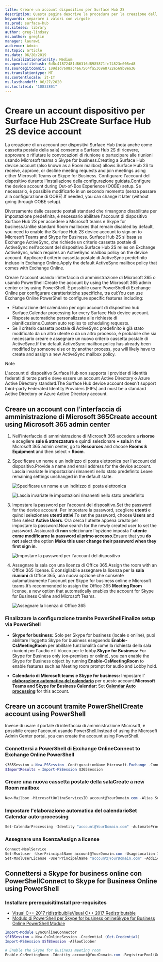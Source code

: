 ```yaml
---
title: Creare un account dispositivo per Surface Hub 2S
description: Questa pagina descrive la procedura per la creazione dell'account di dispositivo Surface Hub 2S.
keywords: separare i valori con virgole
ms.prod: surface-hub
ms.sitesec: library
author: greg-lindsay
ms.author: greglin
manager: laurawi
audience: Admin
ms.topic: article
ms.date: 06/20/2019
ms.localizationpriority: Medium
ms.openlocfilehash: 6d8c41872481d86316d8985871fe74823e005ed8
ms.sourcegitcommit: 109d1d7608ac4667564fa5369e8722e569b8ea36
ms.translationtype: MT
ms.contentlocale: it-IT
ms.lasthandoff: 06/27/2020
ms.locfileid: "10833801"
---
```

# <span data-ttu-id="97f2c-104">Creare un account dispositivo per Surface Hub 2S</span><span class="sxs-lookup"><span data-stu-id="97f2c-104">Create Surface Hub 2S device account</span></span>

<span data-ttu-id="97f2c-105">La creazione di un account per dispositivi Surface Hub (nota anche come cassetta postale della sala) consente a Surface Hub 2S di ricevere, approvare o rifiutare le convocazioni di riunione e partecipare alle riunioni usando Microsoft teams o Skype for business.</span><span class="sxs-lookup"><span data-stu-id="97f2c-105">Creating a Surface Hub device account (also known as a Room mailbox) allows Surface Hub 2S to receive, approve, or decline meeting requests and join meetings using either Microsoft Teams or Skype for Business.</span></span> <span data-ttu-id="97f2c-106">Configurare l'account del dispositivo durante l'installazione della configurazione guidata.</span><span class="sxs-lookup"><span data-stu-id="97f2c-106">Configure the device account during Out-of-Box Experience (OOBE) setup.</span></span> <span data-ttu-id="97f2c-107">Se necessario, è possibile modificarlo in un secondo momento (senza passare alla configurazione di OOBE).</span><span class="sxs-lookup"><span data-stu-id="97f2c-107">If needed, you can change it later (without going through OOBE setup).</span></span>

<span data-ttu-id="97f2c-108">Diversamente dalle cassette postali standard che rimangono disabilitate per impostazione predefinita, è necessario abilitare l'account di dispositivo Surface Hub 2S per accedere a Microsoft teams e Skype for business.</span><span class="sxs-lookup"><span data-stu-id="97f2c-108">Unlike standard Room mailboxes that remain disabled by default, you need to enable the Surface Hub 2S device account to sign on to Microsoft Teams and Skype for Business.</span></span> <span data-ttu-id="97f2c-109">Surface Hub 2S si basa su Exchange ActiveSync, che richiede un criterio cassetta postale di ActiveSync nell'account del dispositivo.</span><span class="sxs-lookup"><span data-stu-id="97f2c-109">Surface Hub 2S relies on Exchange ActiveSync, which requires an ActiveSync mailbox policy on the device account.</span></span> <span data-ttu-id="97f2c-110">Applicare il criterio cassetta postale di ActiveSync predefinito incluso in Exchange Online.</span><span class="sxs-lookup"><span data-stu-id="97f2c-110">Apply the default ActiveSync mailbox policy that comes with Exchange Online.</span></span>

<span data-ttu-id="97f2c-111">Creare l'account usando l'interfaccia di amministrazione di Microsoft 365 o usando PowerShell.</span><span class="sxs-lookup"><span data-stu-id="97f2c-111">Create the account by using the Microsoft 365 admin center or by using PowerShell.</span></span> <span data-ttu-id="97f2c-112">È possibile usare PowerShell di Exchange Online per configurare caratteristiche specifiche, tra cui:</span><span class="sxs-lookup"><span data-stu-id="97f2c-112">You can use Exchange Online PowerShell to configure specific features including:</span></span>

- <span data-ttu-id="97f2c-113">Elaborazione del calendario per ogni account di dispositivo hub Surface.</span><span class="sxs-lookup"><span data-stu-id="97f2c-113">Calendar processing for every Surface Hub device account.</span></span>
- <span data-ttu-id="97f2c-114">Risposte automatiche personalizzate alle richieste di pianificazione.</span><span class="sxs-lookup"><span data-stu-id="97f2c-114">Custom auto replies to scheduling requests.</span></span>
- <span data-ttu-id="97f2c-115">Se il criterio cassetta postale di ActiveSync predefinito è già stato modificato da un altro utente o da un altro processo, è probabile che sia necessario creare e assegnare un nuovo criterio cassetta postale di ActiveSync.</span><span class="sxs-lookup"><span data-stu-id="97f2c-115">If the default ActiveSync mailbox policy has already been modified by someone else or by another process, you will likely have to create and assign a new ActiveSync mailbox policy.</span></span>

> [!NOTE]  
> <span data-ttu-id="97f2c-116">L'account di dispositivo Surface Hub non supporta i provider di identità federati di terze parti e deve essere un account Active Directory o Azure Active Directory standard.</span><span class="sxs-lookup"><span data-stu-id="97f2c-116">The Surface Hub device account doesn’t support third-party Federated Identity Providers (FIPs) and must be a standard Active Directory or Azure Active Directory account.</span></span>

## <span data-ttu-id="97f2c-117">Creare un account con l'interfaccia di amministrazione di Microsoft 365</span><span class="sxs-lookup"><span data-stu-id="97f2c-117">Create account using Microsoft 365 admin center</span></span>

1. <span data-ttu-id="97f2c-118">Nell'interfaccia di amministrazione di Microsoft 365 accedere a **risorse** e scegliere **sale & attrezzature** e quindi selezionare **+ sala**.</span><span class="sxs-lookup"><span data-stu-id="97f2c-118">In the Microsoft 365 admin center, go to **Resources** and choose **Rooms & Equipment** and then select **+ Room**.</span></span>

2. <span data-ttu-id="97f2c-119">Specificare un nome e un indirizzo di posta elettronica per l'account del dispositivo.</span><span class="sxs-lookup"><span data-stu-id="97f2c-119">Provide a name and email address for the device account.</span></span> <span data-ttu-id="97f2c-120">Lascia invariate le impostazioni rimanenti nello stato predefinito.</span><span class="sxs-lookup"><span data-stu-id="97f2c-120">Leave remaining settings unchanged in the default state.</span></span>

   ![Specificare un nome e un indirizzo di posta elettronica](images/sh2-account2.png)

   ![Lascia invariate le impostazioni rimanenti nello stato predefinito](images/sh2-account3.png)

3. <span data-ttu-id="97f2c-123">Impostare la password per l'account del dispositivo.</span><span class="sxs-lookup"><span data-stu-id="97f2c-123">Set the password for the device account.</span></span> <span data-ttu-id="97f2c-124">Per impostare la password, scegliere **utenti** e quindi selezionare **utenti attivi**.</span><span class="sxs-lookup"><span data-stu-id="97f2c-124">To set the password, choose **Users** and then select **Active Users**.</span></span> <span data-ttu-id="97f2c-125">Ora cerca l'utente appena creato per impostare la password.</span><span class="sxs-lookup"><span data-stu-id="97f2c-125">Now search for the newly created user to set the password.</span></span> <span data-ttu-id="97f2c-126">Assicurati di **non** selezionare l'opzione imposta l' **utente come modificarne la password al primo accesso.**</span><span class="sxs-lookup"><span data-stu-id="97f2c-126">Ensure that you **do not** select the option **Make this user change their password when they first sign in.**</span></span>

   ![Impostare la password per l'account del dispositivo](images/sh2-account4.png)

4. <span data-ttu-id="97f2c-128">Assegnare la sala con una licenza di Office 365.</span><span class="sxs-lookup"><span data-stu-id="97f2c-128">Assign the room with an Office 365 license.</span></span> <span data-ttu-id="97f2c-129">È consigliabile assegnare la licenza per la **sala riunioni** di Office 365, una nuova opzione che consente automaticamente l'account per Skype for business online e Microsoft teams.</span><span class="sxs-lookup"><span data-stu-id="97f2c-129">It’s recommended to assign the Office 365 **Meeting Room** license, a new option that automatically enables the account for Skype for Business Online and Microsoft Teams.</span></span>

   ![Assegnare la licenza di Office 365](images/sh2-account5.png)

### <span data-ttu-id="97f2c-131">Finalizzare la configurazione tramite PowerShell</span><span class="sxs-lookup"><span data-stu-id="97f2c-131">Finalize setup via PowerShell</span></span>

- <span data-ttu-id="97f2c-132">**Skype for business:** Solo per Skype for business (locale o online), puoi abilitare l'oggetto Skype for business eseguendo **Enable-CsMeetingRoom** per abilitare funzionalità come la richiesta della sala riunioni per l'audio e il blocco per le lobby.</span><span class="sxs-lookup"><span data-stu-id="97f2c-132">**Skype for Business:** For Skype for Business only (on-premises or online), you can enable the Skype for Business object by running **Enable-CsMeetingRoom** to enable features such as Meeting room prompt for audio and Lobby hold.</span></span>

- <span data-ttu-id="97f2c-133">**Calendario di Microsoft teams e Skype for business:** Impostare l' [**elaborazione automatica del calendario**](https://docs.microsoft.com/surface-hub/surface-hub-2s-account?source=docs#set-calendar-auto-processing) per questo account.</span><span class="sxs-lookup"><span data-stu-id="97f2c-133">**Microsoft Teams and Skype for Business Calendar:** Set [**Calendar Auto processing**](https://docs.microsoft.com/surface-hub/surface-hub-2s-account?source=docs#set-calendar-auto-processing) for this account.</span></span>

## <span data-ttu-id="97f2c-134">Creare un account tramite PowerShell</span><span class="sxs-lookup"><span data-stu-id="97f2c-134">Create account using PowerShell</span></span>

<span data-ttu-id="97f2c-135">Invece di usare il portale di interfaccia di amministrazione Microsoft, è possibile creare l'account usando PowerShell.</span><span class="sxs-lookup"><span data-stu-id="97f2c-135">Instead of using the Microsoft Admin Center portal, you can create the account using PowerShell.</span></span>

### <span data-ttu-id="97f2c-136">Connettersi a PowerShell di Exchange Online</span><span class="sxs-lookup"><span data-stu-id="97f2c-136">Connect to Exchange Online PowerShell</span></span>

```powershell
$365Session = New-PSSession -ConfigurationName Microsoft.Exchange -ConnectionUri https://ps.outlook.com/powershell -Credential (Get-Credential) -Authentication Basic –AllowRedirection
$ImportResults = Import-PSSession $365Session
```

### <span data-ttu-id="97f2c-137">Creare una nuova cassetta postale della sala</span><span class="sxs-lookup"><span data-stu-id="97f2c-137">Create a new Room mailbox</span></span>

```powershell
New-Mailbox -MicrosoftOnlineServicesID account@YourDomain.com -Alias SurfaceHub2S -Name SurfaceHub2S -Room -EnableRoomMailboxAccount $true -RoomMailboxPassword (ConvertTo-SecureString  -String "<Enter Strong Password>" -AsPlainText -Force)
```

### <span data-ttu-id="97f2c-138">Impostare l'elaborazione automatica del calendario</span><span class="sxs-lookup"><span data-stu-id="97f2c-138">Set Calendar auto-processing</span></span>

```powershell
Set-CalendarProcessing -Identity "account@YourDomain.com" -AutomateProcessing AutoAccept -AddOrganizerToSubject $false –AllowConflicts   $false –DeleteComments $false -DeleteSubject $false -RemovePrivateProperty $false -AddAdditionalResponse $true -AdditionalResponse "This room is equipped with a Surface Hub"
```

### <span data-ttu-id="97f2c-139">Assegnare una licenza</span><span class="sxs-lookup"><span data-stu-id="97f2c-139">Assign a license</span></span>

```powershell
Connect-MsolService
Set-Msoluser -UserPrincipalName account@YourDomain.com -UsageLocation IE
Set-MsolUserLicense -UserPrincipalName "account@YourDomain.com" -AddLicenses "contoso:MEETING_ROOM"
```

## <span data-ttu-id="97f2c-140">Connettersi a Skype for business online con PowerShell</span><span class="sxs-lookup"><span data-stu-id="97f2c-140">Connect to Skype for Business Online using PowerShell</span></span>

### <span data-ttu-id="97f2c-141">Installare prerequisiti</span><span class="sxs-lookup"><span data-stu-id="97f2c-141">Install pre-requisites</span></span>

- [<span data-ttu-id="97f2c-142">Visual C++ 2017 ridistribuibile</span><span class="sxs-lookup"><span data-stu-id="97f2c-142">Visual C++ 2017 Redistributable</span></span>](https://aka.ms/vs/15/release/vc_redist.x64.exe)
- [<span data-ttu-id="97f2c-143">Modulo di PowerShell per Skype for business online</span><span class="sxs-lookup"><span data-stu-id="97f2c-143">Skype for Business Online PowerShell Module</span></span>](https://www.microsoft.com/download/confirmation.aspx?id=39366)

```powershell
Import-Module LyncOnlineConnector
$SfBSession = New-CsOnlineSession -Credential (Get-Credential)
Import-PSSession $SfBSession -AllowClobber

# Enable the Skype for Business meeting room
Enable-CsMeetingRoom -Identity account@YourDomain.com -RegistrarPool(Get-CsTenant).Registrarpool -SipAddressType EmailAddress
```
